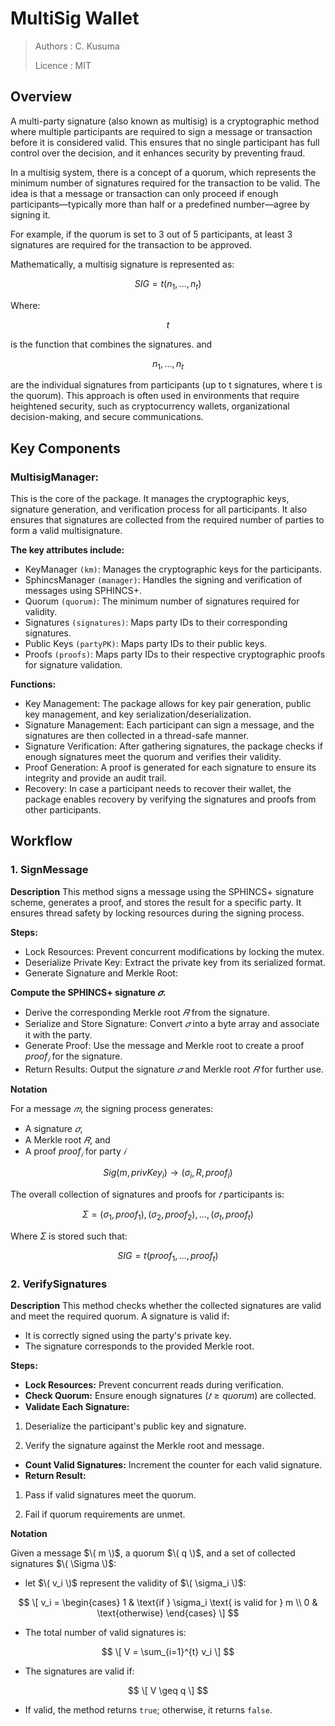 # MultiSig Wallet
> Authors : C. Kusuma
> 
> Licence : MIT

## Overview
A multi-party signature (also known as multisig) is a cryptographic method where multiple participants are required to sign a message or transaction before it is considered valid. This ensures that no single participant has full control over the decision, and it enhances security by preventing fraud.

In a multisig system, there is a concept of a quorum, which represents the minimum number of signatures required for the transaction to be valid. The idea is that a message or transaction can only proceed if enough participants—typically more than half or a predefined number—agree by signing it.

For example, if the quorum is set to 3 out of 5 participants, at least 3 signatures are required for the transaction to be approved.

Mathematically, a multisig signature is represented as:

$$
SIG = t(n_1, ..., n_t)
$$

Where:

$$
t$$ 

is the function that combines the signatures. and 

$$
n_1, ..., n_t
$$ 

are the individual signatures from participants (up to t signatures, where t is the quorum).
This approach is often used in environments that require heightened security, such as cryptocurrency wallets, organizational decision-making, and secure communications.

## Key Components

### MultisigManager: 

This is the core of the package. It manages the cryptographic keys, signature generation, and verification process for all participants. It also ensures that signatures are collected from the required number of parties to form a valid multisignature.

**The key attributes include:**

* KeyManager `(km)`: Manages the cryptographic keys for the participants.
* SphincsManager `(manager)`: Handles the signing and verification of messages using SPHINCS+.
* Quorum `(quorum)`: The minimum number of signatures required for validity.
* Signatures `(signatures)`: Maps party IDs to their corresponding signatures.
* Public Keys `(partyPK)`: Maps party IDs to their public keys.
* Proofs `(proofs)`: Maps party IDs to their respective cryptographic proofs for signature validation.

**Functions:**

* Key Management: The package allows for key pair generation, public key management, and key serialization/deserialization.
* Signature Management: Each participant can sign a message, and the signatures are then collected in a thread-safe manner.
* Signature Verification: After gathering signatures, the package checks if enough signatures meet the quorum and verifies their validity.
* Proof Generation: A proof is generated for each signature to ensure its integrity and provide an audit trail.
* Recovery: In case a participant needs to recover their wallet, the package enables recovery by verifying the signatures and proofs from other participants.

## Workflow

### 1. SignMessage

**Description**
This method signs a message using the SPHINCS+ signature scheme, generates a proof, and stores the result for a specific party. It ensures thread safety by locking resources during the signing process.

**Steps:**

* Lock Resources: Prevent concurrent modifications by locking the mutex.
* Deserialize Private Key: Extract the private key from its serialized format.
* Generate Signature and Merkle Root:

**Compute the SPHINCS+ signature $𝜎$.**

* Derive the corresponding Merkle root $𝑅$ from the signature.
* Serialize and Store Signature: Convert $𝜎$ into a byte array and associate it with the party.
* Generate Proof: Use the message and Merkle root to create a proof $proof_𝑖$ for the signature.
* Return Results: Output the signature $𝜎$ and Merkle root $𝑅$ for further use.

**Notation**

For a message $𝑚$, the signing process generates:

* A signature $𝜎$,
* A Merkle root $𝑅$, and
* A proof $proof_𝑖$ for party $𝑖$

$$
Sig(m,privKey_i)→(σ_i,R,proof_i)
$$

The overall collection of signatures and proofs for $𝑡$ participants is:

$$
Σ={(σ_1,proof_1),(σ_2,proof_2),…,(σ_t,proof_t)}
$$

Where $Σ$ is stored such that:

$$
SIG=t(proof_1,…,proof_t)
$$



### 2. VerifySignatures

**Description**
This method checks whether the collected signatures are valid and meet the required quorum. A signature is valid if:

* It is correctly signed using the party's private key.
* The signature corresponds to the provided Merkle root.

**Steps:**

* **Lock Resources:** Prevent concurrent reads during verification.
* **Check Quorum:** Ensure enough signatures $(𝑡≥ quorum)$ are collected.
* **Validate Each Signature:**
1. Deserialize the participant's public key and signature.

2. Verify the signature against the Merkle root and message.

* **Count Valid Signatures:** Increment the counter for each valid signature.
* **Return Result:**

1. Pass if valid signatures meet the quorum.

2. Fail if quorum requirements are unmet.


**Notation**

Given a message $\( m \)$, a quorum $\( q \)$, and a set of collected signatures $\( \Sigma \)$:

* let $\( v_i \)$ represent the validity of $\( \sigma_i \)$: 

$$
\[
v_i = \begin{cases} 
1 & \text{if } \sigma_i \text{ is valid for } m \\
0 & \text{otherwise}
\end{cases}
\]
$$

* The total number of valid signatures is:

$$
\[
V = \sum_{i=1}^{t} v_i
\]
$$

* The signatures are valid if:

$$
\[
V \geq q
\]
$$

* If valid, the method returns `true`; otherwise, it returns `false`.
